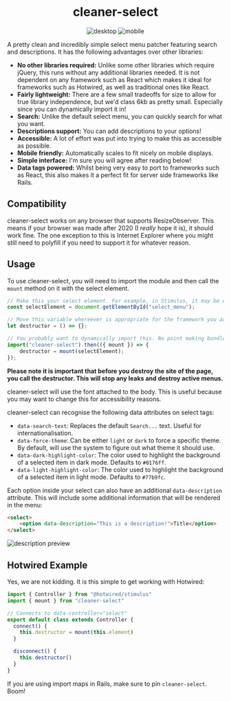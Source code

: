 <h1 style="text-align: center">cleaner-select</h1>

<p style="text-align: center">
<img alt="desktop" src="https://i.imgur.com/hcRdCr0.gif" />
<img alt="mobile" src="https://i.imgur.com/gMeLZYG.gif" />
</p>

A pretty clean and incredibly simple select menu patcher featuring search and descriptions. It has the following advantages over other libraries:
- **No other libraries required:** Unlike some other libraries which require jQuery, this runs without any additional libraries needed. It is not dependent on any framework such as React which makes it ideal for frameworks such as Hotwired, as well as traditional ones like React.
- **Fairly lightweight:** There are a few small tradeoffs for size to allow for true library independence, but we'd class 6kb as pretty small. Especially since you can dynamically import it in!
- **Search:** Unlike the default select menu, you can quickly search for what you want.
- **Descriptions support:** You can add descriptions to your options!
- **Accessible:** A lot of effort was put into trying to make this as accessible as possible.
- **Mobile friendly:** Automatically scales to fit nicely on mobile displays.
- **Simple interface:** I'm sure you will agree after reading below!
- **Data tags powered:** Whilst being very easy to port to frameworks such as React, this also makes it a perfect fit for server side frameworks like Rails.

## Compatibility

cleaner-select works on any browser that supports ResizeObserver. This means if your browser was made after 2020 (I *really* hope it is), it should work fine. The one exception to this is Internet Explorer where you might still need to polyfill if you need to support it for whatever reason.

## Usage

To use cleaner-select, you will need to import the module and then call the `mount` method on it with the select element.
```js
// Make this your select element. For example, in Stimulus, it may be desirable to put all this in a controller and use `this.element` instead of a variable.
const selectElement = document.getElementById("select_menu");

// Move this variable whereever is appropriate for the framework you are using.
let destructor = () => {};

// You probably want to dynamically import this. No point making bundles bigger than needed for something dynamic.
import("cleaner-select").then(({ mount }) => {
    destructor = mount(selectElement);
});
```

**Please note it is important that before you destroy the site of the page, you call the destructor. This will stop any leaks and destroy active menus.**

cleaner-select will use the font attached to the body. This is useful because you may want to change this for accessibility reasons.

cleaner-select can recognise the following data attributes on select tags:
- `data-search-text`: Replaces the default `Search...` text. Useful for internationalisation.
- `data-force-theme`: Can be either `light` or `dark` to force a specific theme. By default, will use the system to figure out what theme it should use.
- `data-dark-highlight-color`: The color used to highlight the background of a selected item in dark mode. Defaults to `#0176ff`.
- `data-light-highlight-color`: The color used to highlight the background of a selected item in light mode. Defaults to `#77b9fc`.

Each option inside your select can also have an additional `data-description` attribute. This will include some additional information that will be rendered in the menu:

```html
<select>
    <option data-description="This is a description!">Title</option>
</select>
```
![description preview](https://i.imgur.com/oFN0Yc4.png)

## Hotwired Example

Yes, we are not kidding. It is this simple to get working with Hotwired:
```js
import { Controller } from "@hotwired/stimulus"
import { mount } from "cleaner-select"

// Connects to data-controller="select"
export default class extends Controller {
  connect() {
    this.destructor = mount(this.element)
  }

  disconnect() {
    this.destructor()
  }
}
```
If you are using import maps in Rails, make sure to pin `cleaner-select`. Boom!
